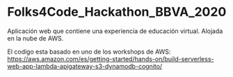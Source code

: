 # Folks4Code_Hackathon_BBVA_2020
Aplicación web que contiene una experiencia de educación virtual. Alojada en la nube de AWS.


El codigo esta basado en uno de los workshops de AWS: https://aws.amazon.com/es/getting-started/hands-on/build-serverless-web-app-lambda-apigateway-s3-dynamodb-cognito/